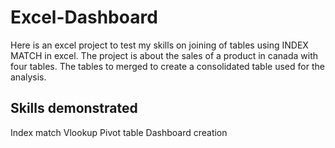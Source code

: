 # Excel-Dashboard

Here is an excel project to test my skills on joining of tables using INDEX MATCH in excel. The project is about the sales of a product in canada with four tables. The tables to merged to create a consolidated table used for the analysis.

## Skills demonstrated
Index match 
Vlookup
Pivot table
Dashboard creation

